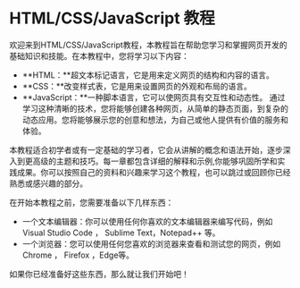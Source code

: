 # HTML/CSS/JavaScript 教程

欢迎来到HTML/CSS/JavaScript教程，本教程旨在帮助您学习和掌握网页开发的基础知识和技能。在本教程中，您将学习以下内容：

- **HTML：**超文本标记语言，它是用来定义网页的结构和内容的语言。
- **CSS：**改变样式表，它是用来设置网页的外观和布局的语言。
- **JavaScript：**一种脚本语言，它可以使网页具有交互性和动态性。
通过学习这种清晰的技术，您将能够创建各种网页，从简单的静态页面，到复杂的动态应用。您将能够展示您的创意和想法，为自己或他人提供有价值的服务和体验。

本教程适合初学者或有一定基础的学习者，它会从讲解的概念和语法开始，逐步深入到更高级的主题和技巧。每一章都包含详细的解释和示例,你能够巩固所学和实践成果。你可以按照自己的资料和兴趣来学习这个教程，也可以跳过或回顾你已经熟悉或感兴趣的部分。

在开始本教程之前，您需要准备以下几样东西：

- 一个文本编辑器：你可以使用任何你喜欢的文本编辑器来编写代码，例如Visual Studio Code ， Sublime Text，Notepad++ 等。
- 一个浏览器：您可以使用任何您喜欢的浏览器来查看和测试您的网页，例如 Chrome ， Firefox ，Edge等。
  
如果你已经准备好这些东西，那么就让我们开始吧！

